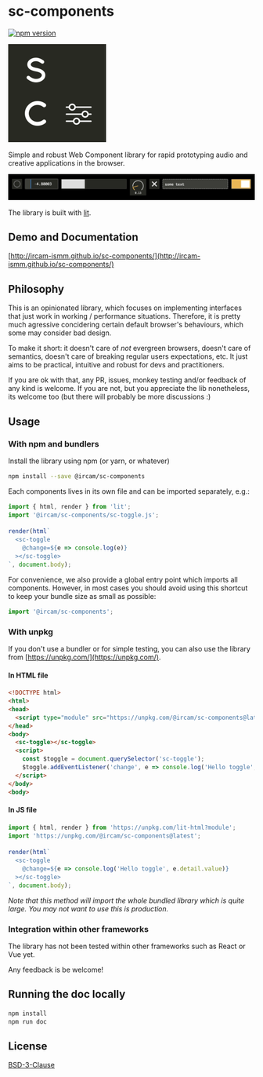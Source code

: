 # sc-components

[![npm version](https://badge.fury.io/js/@ircam%2Fsc-components.svg)](https://badge.fury.io/js/@ircam%2Fsc-components)

![sc-components logo](./docs/assets/logo-200x200.png)

Simple and robust Web Component library for rapid prototyping audio and creative applications in the browser. 

![banner](./docs/assets/banner.png)

The library is built with [lit](https://lit.dev/).

## Demo and Documentation

[http://ircam-ismm.github.io/sc-components/](http://ircam-ismm.github.io/sc-components/)

## Philosophy

This is an opinionated library, which focuses on implementing interfaces that just work in working / performance situations. Therefore, it is pretty much agressive concidering certain default browser's behaviours, which some may consider bad design. 

To make it short: it doesn't care of _not_ evergreen browsers, doesn't care of semantics, doesn't care of breaking regular users expectations, etc. It just aims to be practical, intuitive and robust for devs and practitioners. 

If you are ok with that, any PR, issues, monkey testing and/or feedback of any kind is welcome. If you are not, but you appreciate the lib nonetheless, its welcome too (but there will probably be more discussions :)

## Usage

### With npm and bundlers

Install the library using npm (or yarn, or whatever)

```sh
npm install --save @ircam/sc-components
```

Each components lives in its own file and can be imported separately, e.g.:

```js
import { html, render } from 'lit';
import '@ircam/sc-components/sc-toggle.js';

render(html`
  <sc-toggle
    @change=${e => console.log(e)}
  ></sc-toggle>
`, document.body);
```

For convenience, we also provide a global entry point which imports all components. However, in most cases you should avoid using this shortcut to keep your bundle size as small as possible:

```js
import '@ircam/sc-components';
```

### With unpkg

If you don't use a bundler or for simple testing, you can also use the library from [https://unpkg.com/](https://unpkg.com/).

#### In HTML file

```html
<!DOCTYPE html>
<html>
<head>
  <script type="module" src="https://unpkg.com/@ircam/sc-components@latest"></script>
</head>
<body>
  <sc-toggle></sc-toggle>
  <script>
    const $toggle = document.querySelector('sc-toggle');
    $toggle.addEventListener('change', e => console.log('Hello toggle', e.detail.value));
  </script>
</body>
<body>
```

#### In JS file

```js
import { html, render } from 'https://unpkg.com/lit-html?module';
import 'https://unpkg.com/@ircam/sc-components@latest';

render(html`
  <sc-toggle
    @change=${e => console.log('Hello toggle', e.detail.value)}
  ></sc-toggle>
`, document.body);
```

_Note that this method will import the whole bundled library which is quite large. You may not want to use this is production._

### Integration within other frameworks

The library has not been tested within other frameworks such as React or Vue yet.

Any feedback is be welcome!

## Running the doc locally

```js
npm install
npm run doc
```

<!--
  todos
## Theming and styling

### Global CSS variables

### Styling components

## The sc-* ecosystem

## Contributing

## Credits
-->

## License

[BSD-3-Clause](./LICENSE)
